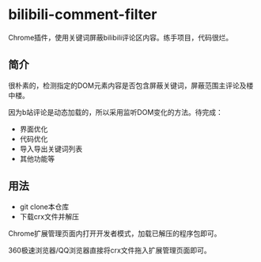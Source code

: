 # bilibili-comment-filter
Chrome插件，使用关键词屏蔽bilibili评论区内容。练手项目，代码很烂。
## 简介
很朴素的，检测指定的DOM元素内容是否包含屏蔽关键词，屏蔽范围主评论及楼中楼。

因为b站评论是动态加载的，所以采用监听DOM变化的方法。待完成：
- 界面优化
- 代码优化
- 导入导出关键词列表
- 其他功能等
## 用法
- git clone本仓库
- 下载crx文件并解压

Chrome扩展管理页面内打开开发者模式，加载已解压的程序包即可。

360极速浏览器/QQ浏览器直接将crx文件拖入扩展管理页面即可。